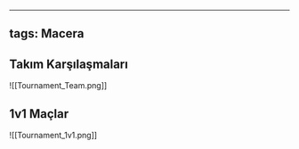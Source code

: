 ---
  tags: Macera
  ---
  
  ## Takım Karşılaşmaları
  ![[Tournament_Team.png]]
  ## 1v1 Maçlar
  ![[Tournament_1v1.png]]